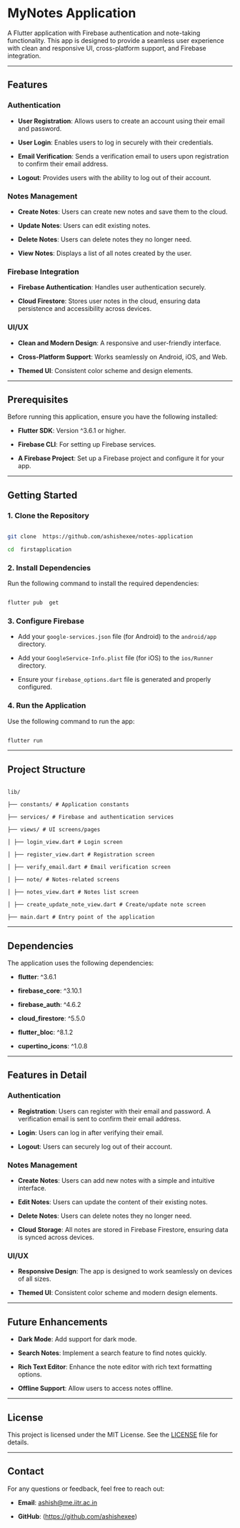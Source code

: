 
#  MyNotes Application

  

A Flutter application with Firebase authentication and note-taking functionality. This app is designed to provide a seamless user experience with clean and responsive UI, cross-platform support, and Firebase integration.

  

---

  

##  Features

  

###  Authentication

-  **User Registration**: Allows users to create an account using their email and password.

-  **User Login**: Enables users to log in securely with their credentials.

-  **Email Verification**: Sends a verification email to users upon registration to confirm their email address.

-  **Logout**: Provides users with the ability to log out of their account.

  

###  Notes Management

-  **Create Notes**: Users can create new notes and save them to the cloud.

-  **Update Notes**: Users can edit existing notes.

-  **Delete Notes**: Users can delete notes they no longer need.

-  **View Notes**: Displays a list of all notes created by the user.

  

###  Firebase Integration

-  **Firebase Authentication**: Handles user authentication securely.

-  **Cloud Firestore**: Stores user notes in the cloud, ensuring data persistence and accessibility across devices.

  

###  UI/UX

-  **Clean and Modern Design**: A responsive and user-friendly interface.

-  **Cross-Platform Support**: Works seamlessly on Android, iOS, and Web.

-  **Themed UI**: Consistent color scheme and design elements.

  

---

  

##  Prerequisites

  

Before running this application, ensure you have the following installed:

  

-  **Flutter SDK**: Version ^3.6.1 or higher.

-  **Firebase CLI**: For setting up Firebase services.

-  **A Firebase Project**: Set up a Firebase project and configure it for your app.

  

---

  

##  Getting Started

  

###  1. Clone the Repository

```bash

git clone  https://github.com/ashishexee/notes-application

cd  firstapplication

```

  

###  2. Install Dependencies

Run the following command to install the required dependencies:

```bash

flutter pub  get

```

  

###  3. Configure Firebase

- Add your `google-services.json` file (for Android) to the `android/app` directory.

- Add your `GoogleService-Info.plist` file (for iOS) to the `ios/Runner` directory.

- Ensure your `firebase_options.dart` file is generated and properly configured.

  

###  4. Run the Application

Use the following command to run the app:

```bash

flutter run

```

  

---

  

##  Project Structure

  

```

lib/

├── constants/ # Application constants

├── services/ # Firebase and authentication services

├── views/ # UI screens/pages

│ ├── login_view.dart # Login screen

│ ├── register_view.dart # Registration screen

│ ├── verify_email.dart # Email verification screen

│ ├── note/ # Notes-related screens

│ ├── notes_view.dart # Notes list screen

│ ├── create_update_note_view.dart # Create/update note screen

├── main.dart # Entry point of the application

```

  

---

  

##  Dependencies

  

The application uses the following dependencies:

  

-  **flutter**: ^3.6.1

-  **firebase_core**: ^3.10.1

-  **firebase_auth**: ^4.6.2

-  **cloud_firestore**: ^5.5.0

-  **flutter_bloc**: ^8.1.2

-  **cupertino_icons**: ^1.0.8

  

---

  

##  Features in Detail

  

###  Authentication

-  **Registration**: Users can register with their email and password. A verification email is sent to confirm their email address.

-  **Login**: Users can log in after verifying their email.

-  **Logout**: Users can securely log out of their account.

  

###  Notes Management

-  **Create Notes**: Users can add new notes with a simple and intuitive interface.

-  **Edit Notes**: Users can update the content of their existing notes.

-  **Delete Notes**: Users can delete notes they no longer need.

-  **Cloud Storage**: All notes are stored in Firebase Firestore, ensuring data is synced across devices.

  

###  UI/UX

-  **Responsive Design**: The app is designed to work seamlessly on devices of all sizes.

-  **Themed UI**: Consistent color scheme and modern design elements.

  

---
  

##  Future Enhancements

  

-  **Dark Mode**: Add support for dark mode.

-  **Search Notes**: Implement a search feature to find notes quickly.

-  **Rich Text Editor**: Enhance the note editor with rich text formatting options.

-  **Offline Support**: Allow users to access notes offline.

  

---

  

##  License

  

This project is licensed under the MIT License. See the [LICENSE](LICENSE) file for details.

  

---

  

##  Contact

  

For any questions or feedback, feel free to reach out:

  

-  **Email**: ashish@me.iitr.ac.in

-  **GitHub**: (https://github.com/ashishexee)